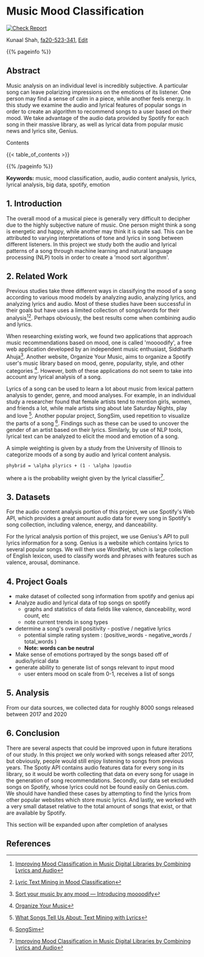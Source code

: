 # Music Mood Classification

[![Check Report](https://github.com/cybertraining-dsc/fa20-523-341/workflows/Check%20Report/badge.svg)](https://github.com/cybertraining-dsc/fa20-523-341/actions)

Kunaal Shah, [fa20-523-341](https://github.com/cybertraining-dsc/fa20-523-312/), [Edit](https://github.com/cybertraining-dsc/fa20-523-341/blob/master/project/project.md)

{{% pageinfo %}}

## Abstract

Music analysis on an individual level is incredibly subjective. A particular song can leave polarizing impressions on the emotions of its listener. One person may find a sense of calm in a piece, while another feels energy. In this study we examine the audio and lyrical features of popular songs in order to create an algorithm to recommend songs to a user based on their mood. We take advantage of the audio data provided by Spotify for each song in their massive library, as well as lyrical data from popular music news and lyrics site, Genius. 

Contents

{{< table_of_contents >}}

{{% /pageinfo %}}

**Keywords:** music, mood classification, audio, audio content analysis, lyrics, lyrical analysis, big data, spotify, emotion

## 1. Introduction

The overall mood of a musical piece is generally very difficult to decipher due to the highly subjective nature of music. One person might think a song is energetic and happy, while another may think it is quite sad. This can be attributed to varying interpretations of tone and lyrics in song between different listeners. In this project we study both the audio and lyrical patterns of a song through machine learning and natural language processing (NLP) tools in order to create a 'mood sort algorithm'.

## 2. Related Work

Previous studies take three different ways in classifying the mood of a song according to various mood models by analyzing audio, analyzing lyrics, and analyzing lyrics and audio. Most of these studies have been successful in their goals but have uses a limited collection of songs/words for their analysis[^1][^2]. Perhaps obviously, the best results come when combining audio and lyrics.

When researching existing work, we found two applications that approach music recommendations based on mood, one is called 'moooodify', a free web application developed by an independent music enthusiast, Siddharth Ahuja[^4]. Another website, Organize Your Music, aims to organize a Spotify user's music library based on mood, genre, popularity, style, and other categories [^6]. However, both of these applications do not seem to take into account any lyrical analysis of a song.

Lyrics of a song can be used to learn a lot about music from lexical pattern analysis to gender, genre, and mood analyses. For example, in an individual study a researcher found that female artists tend to mention girls, women, and friends a lot, while male artists sing about late Saturday Nights, play and love [^3]. Another popular project, SongSim, used repetition to visualize the parts of a song [^5]. Findings such as these can be used to uncover the gender of an artist based on their lyrics. Similarly, by use of NLP tools, lyrical text can be analyzed to elicit the mood and emotion of a song.

A simple weighting is given by a study from the University of Illinois to categorize moods of a song by audio and lyrical content analysis.

```phybrid = \alpha plyrics + (1 - \alpha )paudio```

where a is the probability weight given by the lyrical classifier[^1].


## 3. Datasets

For the audio content analysis portion of this project, we use Spotify's Web API, which provides a great amount audio data for every song in Spotify's song collection, including valence, energy, and danceability.

For the lyrical analysis portion of this project, we use Genius's API to pull lyrics information for a song. Genius is a website which contains lyrics to several popular songs. We will then use WordNet, which is large collection of English lexicon, used to classify words and phrases with features such as valence, arousal, dominance.


## 4. Project Goals 

 - make dataset of collected song information from spotify and genius api 
 - Analyze audio and lyrical data of top songs on spotify
      - graphs and statistics of data fields like valence, danceability, word count, etc
      - note current trends in song types
 - determine a song's overall positivity - postive / negative lyrics
      - potential simple rating system : (positive_words - negative_words / total_words ) 
      - **Note: words can be neutral**
 - Make sense of emotions portrayed by the songs based off of audio/lyrical data
 - generate ability to generate list of songs relevant to input mood
    - user enters mood on scale from 0-1, receives a list of songs
 
## 5. Analysis

From our data sources, we collected data for roughly 8000 songs released between 2017 and 2020

## 6. Conclusion

There are several aspects that could be improved upon in future iterations of our study. In this project we only worked with songs released after 2017, but obviously, people would still enjoy listening to songs from previous years. The Spotiy API contains audio features data for every song in its library, so it would be worth collecting that data on every song for usage in the generation of song recommendations. Secondly, our data set excluded songs on Spotify, whose lyrics could not be found easily on Genius.com. We should have handled these cases by attempting to find the lyrics from other popular websites which store music lyrics. And lastly, we worked with a very small dataset relative to the total amount of songs that exist, or that are available by Spotify.

This section will be expanded upon after completion of analyses

## References

[^1]: [Improving Mood Classification in Music Digital Libraries by Combining Lyrics and Audio](https://dl.acm.org/doi/10.1145/1816123.1816146)

[^2]: [Lyric Text Mining in Mood Classification](https://www.researchgate.net/publication/220723046_Lyric_Text_Mining_in_Music_Mood_Classification)

[^3]: [What Songs Tell Us About: Text Mining with Lyrics](https://towardsdatascience.com/what-songs-tell-us-about-text-mining-with-lyrics-ca80f98b3829)

[^4]: [Sort your music by any mood — Introducing moooodify](https://blog.usejournal.com/sort-your-music-by-any-mood-introducing-moooodify-41749e80faab)

[^5]: [SongSim](https://colinmorris.github.io/SongSim/#/)

[^6]: [Organize Your Music](http://organizeyourmusic.playlistmachinery.com/)
